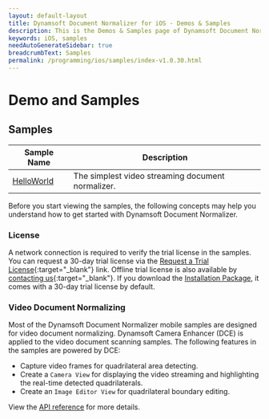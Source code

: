 ```yaml
---
layout: default-layout
title: Dynamsoft Document Normalizer for iOS - Demos & Samples
description: This is the Demos & Samples page of Dynamsoft Document Normalizer for iOS SDK.
keywords: iOS, samples
needAutoGenerateSidebar: true
breadcrumbText: Samples
permalink: /programming/ios/samples/index-v1.0.30.html
---
```


# Demo and Samples

## Samples

| Sample Name | Description |
| ----------- | ----------- |
| [HelloWorld](helloworld.md) | The simplest video streaming document normalizer. |

Before you start viewing the samples, the following concepts may help you understand how to get started with Dynamsoft Document Normalizer.

### License

A network connection is required to verify the trial license in the samples. You can request a 30-day trial license via the [Request a Trial License](https://www.dynamsoft.com/customer/license/trialLicense?product=ddn&utm_source=docs&package=ios){:target="_blank"} link. Offline trial license is also available by [contacting us](https://www.dynamsoft.com/contact/){:target="_blank"}. If you download the [Installation Package](https://www.dynamsoft.com/document-normalizer/downloads/?product=ddn&utm_source=docs&package=ios), it comes with a 30-day trial license by default.

### Video Document Normalizing

Most of the Dynamsoft Document Normalizer mobile samples are designed for video document normalizing. Dynamsoft Camera Enhancer (DCE) is applied to the video document scanning samples. The following features in the samples are powered by DCE:

- Capture video frames for quadrilateral area detecting.
- Create a `Camera View` for displaying the video streaming and highlighting the real-time detected quadrilaterals.
- Create an `Image Editor View` for quadrilateral boundary editing.

View the [API reference](../api-reference/camera-enhancer/index.md) for more details.
